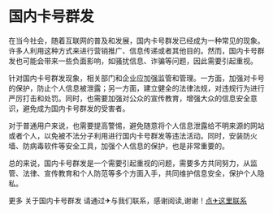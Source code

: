 # 国内卡号群发

在当今社会，随着互联网的普及和发展，国内卡号群发已经成为一种常见的现象。许多人利用这种方式来进行营销推广、信息传递或者其他目的。然而，国内卡号群发也可能会带来一些负面影响，如骚扰信息、诈骗等问题，因此需要引起重视。

针对国内卡号群发现象，相关部门和企业应加强监管和管理。一方面，加强对卡号的保护，防止个人信息被泄露；另一方面，建立健全的法律法规，对违规行为进行严厉打击和处罚。同时，也需要加强对公众的宣传教育，增强大众的信息安全意识，避免成为国内卡号群发的受害者。

对于普通用户来说，也需要提高警惕，避免随意将个人信息泄露给不明来源的网站或者个人，以免被不法分子利用进行国内卡号群发等违法活动。同时，安装防火墙、防病毒软件等安全工具，加强个人信息的保护，也是非常重要的。

总的来说，国内卡号群发是一个需要引起重视的问题，需要多方共同努力，从监管、法律、宣传教育和个人防范等多个方面入手，共同维护信息安全，保护个人隐私。

更多 关于国内卡号群发 请通过✈与我们联系，感谢阅读,谢谢！[点✈这里联系](https://ads.k02.cc)